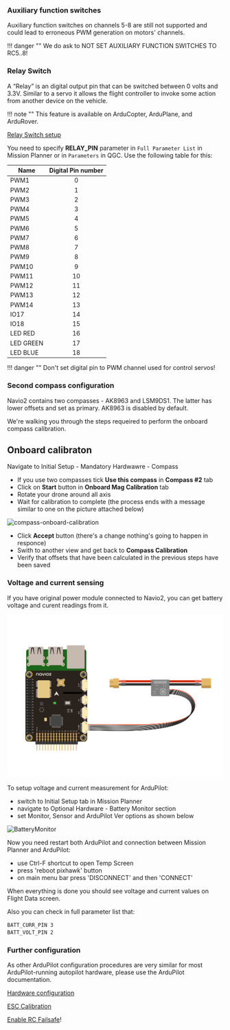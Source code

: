 ### Auxiliary function switches

Auxiliary function switches on channels 5-8 are still not supported and could lead to erroneous PWM generation on motors' channels.

!!! danger ""
    We do ask to NOT SET AUXILIARY FUNCTION SWITCHES TO RC5..8!

### Relay Switch

A “Relay” is an digital output pin that can be switched between 0 volts and 3.3V. Similar to a servo it allows the flight controller to invoke some action from another device on the vehicle.

!!! note ""
    This feature is available on ArduCopter, ArduPlane, and ArduRover.

[Relay Switch setup](http://ardupilot.org/copter/docs/common-relay.html)

You need to specify **RELAY_PIN** parameter in `Full Parameter List` in Mission Planner or in `Parameters` in QGC. Use the following table for this:

| Name | Digital Pin number |
| ------- | :-------: |
| PWM1 | 0 |
| PWM2 | 1 |
| PWM3 | 2 |
| PWM4 | 3 |
| PWM5 | 4 |
| PWM6 | 5 |
| PWM7 | 6 |
| PWM8 | 7 |
| PWM9 | 8 |
| PWM10 | 9 |
| PWM11 | 10 |
| PWM12 | 11 |
| PWM13 | 12 |
| PWM14 | 13 |
| IO17 | 14 |
| IO18 | 15 |
| LED RED | 16 |
| LED GREEN | 17 |
| LED BLUE | 18 |

!!! danger ""
    Don't set digital pin to PWM channel used for control servos!


### Second compass configuration

Navio2 contains two compasses - AK8963 and LSM9DS1. The latter has lower offsets and set as primary.
AK8963 is disabled by default.  

We're walking you through the steps requeired to perform the onboard compass calibration. 

## Onboard calibraton

Navigate to Initial Setup - Mandatory Hardwawre - Compass

- If you use two compasses tick **Use this compass** in **Compass #2** tab
- Click on **Start** button in **Onboard Mag Calibration** tab
- Rotate your drone around all axis
- Wait for calibration to complete (the process ends with a message similar to one on the picture attached below)

![compass-onboard-calibration](img/compass-onboard-calibration.png)

- Click **Accept** button (there's a change nothing's going to happen in responce)
- Swith to another view and get back to **Compass Calibration**
- Verify that offsets that have been calculated in the previous steps have been saved

### Voltage and current sensing

If you have original power module connected to Navio2, you can get battery voltage and curent readings from it.

![PM](img/navio2-power-module.png)

To setup voltage and current measurement for ArduPilot:

- switch to Initial Setup tab in Mission Planner
- navigate to Optional Hardware - Battery Monitor section
- set Monitor, Sensor and ArduPilot Ver options as shown below

![BatteryMonitor](img/mp-battery-monitor.png)

Now you need restart both ArduPilot and connection between Mission Planner and ArduPilot:

- use Ctrl-F shortcut to open Temp Screen
- press 'reboot pixhawk' button
- on main menu bar press 'DISCONNECT' and then 'CONNECT'

When everything is done you should see voltage and current values on Flight Data screen. 

Also you can check in full parameter list that:

```bash
BATT_CURR_PIN 3
BATT_VOLT_PIN 2
```
### Further configuration

As other ArduPilot configuration procedures are very similar for most ArduPilot-running autopilot hardware, please use the ArduPilot documentation.

[Hardware configuration](http://ardupilot.org/copter/docs/configuring-hardware.html)

[ESC Calibration](http://ardupilot.org/copter/docs/esc-calibration.html)

[Enable RC Failsafe](http://ardupilot.org/copter/docs/radio-failsafe.html)!
